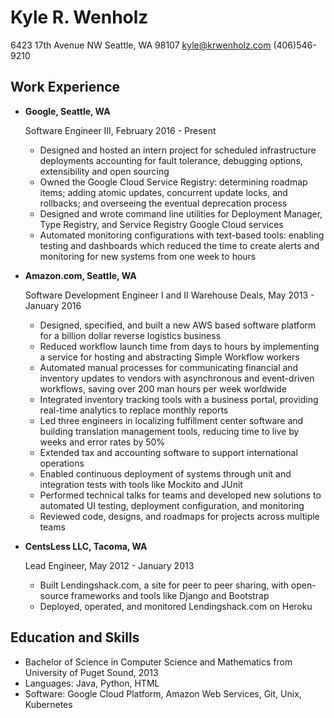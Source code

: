 Kyle R. Wenholz
===============

6423 17th Avenue NW
Seattle, WA 98107
kyle@krwenholz.com
(406)546-9210

Work Experience
---------------

*   **Google, Seattle, WA**

    Software Engineer III, February 2016 - Present

    - Designed and hosted an intern project for scheduled infrastructure
    deployments accounting for fault tolerance, debugging options,
    extensibility and open sourcing
    - Owned the Google Cloud Service Registry: determining roadmap items;
    adding atomic updates, concurrent update locks, and rollbacks; and
    overseeing the eventual deprecation process
    - Designed and wrote command line utilities for Deployment Manager,
    Type Registry, and Service Registry Google Cloud services
    - Automated monitoring configurations with text-based tools: enabling testing
    and dashboards which reduced the time to create alerts and monitoring
    for new systems from one week to hours

*   **Amazon.com, Seattle, WA**

    Software Development Engineer I and II Warehouse Deals, May 2013 - January 2016

    - Designed, specified, and built a new AWS based software platform for
    a billion dollar reverse logistics business
    - Reduced workflow launch time from days to hours by implementing a
    service for hosting and abstracting Simple Workflow workers
    - Automated manual processes for communicating financial and inventory
    updates to vendors with asynchronous and event-driven workflows, saving
    over 200 man hours per week worldwide
    - Integrated inventory tracking tools with a business portal, providing
    real-time analytics to replace monthly reports
    - Led three engineers in localizing fulfillment center software and
    building translation management tools, reducing time to live by weeks
    and error rates by 50%
    - Extended tax and accounting software to support international operations
    - Enabled continuous deployment of systems through unit and integration
    tests with tools like Mockito and JUnit
    - Performed technical talks for teams and developed new solutions to
    automated UI testing, deployment configuration, and monitoring
    - Reviewed code, designs, and roadmaps for projects across multiple teams

*   **CentsLess LLC, Tacoma, WA**

    Lead Engineer, May 2012 - January 2013
    - Built Lendingshack.com, a site for peer to peer sharing, with
    open-source frameworks and tools like Django and Bootstrap
    - Deployed, operated, and monitored Lendingshack.com on Heroku

Education and Skills
------

*   Bachelor of Science in Computer Science and Mathematics from University of
    Puget Sound, 2013
*   Languages: Java, Python, HTML
*   Software: Google Cloud Platform, Amazon Web Services, Git, Unix, Kubernetes
